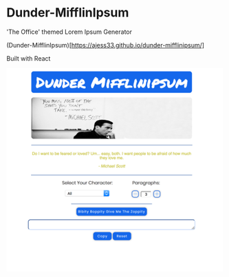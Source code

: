 # Dunder-MifflinIpsum
'The Office' themed Lorem Ipsum Generator

(Dunder-MifflinIpsum)[https://ajess33.github.io/dunder-mifflinipsum/]

Built with React

![screenshot](/dunderScreenshot.png)
